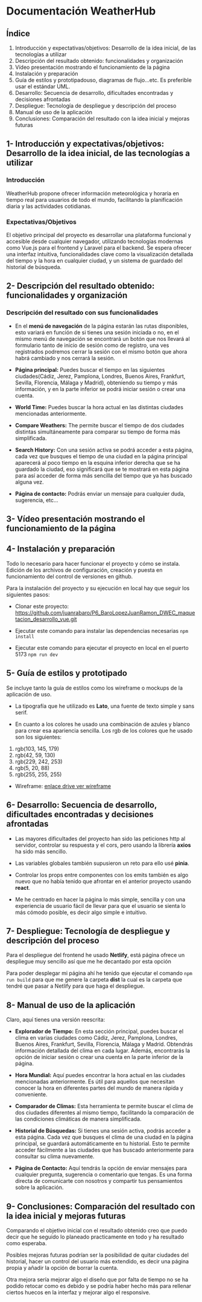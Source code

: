 # Documentación WeatherHub

## Índice

1. Introducción y expectativas/objetivos: Desarrollo de la idea inicial, de las tecnologías a utilizar
2. Descripción del resultado obtenido: funcionalidades y organización
3. Vídeo presentación mostrando el funcionamiento de la página
4. Instalación y preparación
5. Guía de estilos y prototipadouso, diagramas de flujo...etc. Es preferible usar el estándar UML.
6. Desarrollo: Secuencia de desarrollo, dificultades encontradas y decisiones afrontadas
7. Despliegue: Tecnología de despliegue y descripción del proceso
8. Manual de uso de la aplicación
9. Conclusiones: Comparación del resultado con la idea inicial y mejoras futuras

## 1- Introducción y expectativas/objetivos: Desarrollo de la idea inicial, de las tecnologías a utilizar

### Introducción

WeatherHub propone ofrecer información meteorológica y horaria en tiempo real para usuarios de todo el mundo, facilitando la planificación diaria y las actividades cotidianas.

### Expectativas/Objetivos

El objetivo principal del proyecto es desarrollar una plataforma funcional y accesible desde cualquier navegador, utilizando tecnologías modernas como Vue.js para el frontend y Laravel para el backend. Se espera ofrecer una interfaz intuitiva, funcionalidades clave como la visualización detallada del tiempo y la hora en cualquier ciudad, y un sistema de guardado del historial de búsqueda.

## 2- Descripción del resultado obtenido: funcionalidades y organización

### Descripción del resultado con sus funcionalidades

- En el **menú de navegación** de la página estarán las rutas disponibles, esto variará en función de si tienes una sesión iniciada o no, en el mismo menú de navegación se encontrará un botón que nos llevará al formulario tanto de inicio de sesión como de registro, una ves registrados podremos cerrar la sesión con el mismo botón que ahora habrá cambiado y nos cerrará la sesión.

- **Página principal:** Puedes buscar el tiempo en las siguientes ciudades(Cádiz, Jerez, Pamplona, Londres, Buenos Aires, Frankfurt, Sevilla, Florencia, Málaga y Madrid), obteniendo su tiempo y más información, y en la parte inferior se podrá iniciar sesión o crear una cuenta.

- **World Time:** Puedes buscar la hora actual en las distintas ciudades mencionadas anteriormente.

- **Compare Weathers:** The permite buscar el tiempo de dos ciudades distintas simultáneamente para comparar su tiempo de forma más simplificada.

- **Search History:** Con una sesión activa se podrá acceder a esta página, cada vez que busques el tiempo de una ciudad en la página principal aparecerá al poco tiempo en la esquina inferior derecha que se ha guardado la ciudad, eso significará que se te mostrará en esta página para así acceder de forma más sencilla del tiempo que ya has buscado alguna vez.

- **Página de contacto:** Podrás enviar un mensaje para cualquier duda, sugerencia, etc...

## 3- Vídeo presentación mostrando el funcionamiento de la página

## 4- Instalación y preparación

Todo lo necesario para hacer funcionar el proyecto y cómo se instala. Edición de los archivos de configuración, creación y puesta en funcionamiento del control de versiones en github.

Para la instalación del proyecto y su ejecución en local hay que seguir los siguientes pasos:

- Clonar este proyecto:
https://github.com/juanrabaro/P6_BaroLopezJuanRamon_DWEC_maquetacion_desarrollo_vue.git

- Ejecutar este comando para instalar las dependencias necesarias
```npm install```

- Ejecutar este comando para ejecutar el proyecto en local en el puerto 5173
```npm run dev```

## 5- Guía de estilos y prototipado

Se incluye tanto la guía de estilos como los wireframe o mockups de la aplicación de uso.

- La tipografía que he utilizado es **Lato**, una fuente de texto simple y sans serif.

- En cuanto a los colores he usado una combinación de azules y blanco para crear esa apariencia sencilla. Los rgb de los colores que he usado son los siguientes:

1. rgb(103, 145, 179)
2. rgb(42, 59, 130)
3. rgb(229, 242, 253)
4. rgb(5, 20, 88)
5. rgb(255, 255, 255)

- Wireframe: [enlace drive ver wireframe](https://drive.google.com/file/d/1XmHsm7thdZ6unjx45YurcDPrynUWfCYQ/view?usp=sharing)

## 6- Desarrollo: Secuencia de desarrollo, dificultades encontradas y decisiones afrontadas

- Las mayores dificultades del proyecto han sido las peticiones http al servidor, controlar su respuesta y el cors, pero usando la librería  **axios** ha sido más sencillo.

- Las variables globales también supusieron un reto para ello usé **pinia**.

- Controlar los props entre componentes con los emits también es algo nuevo que no había tenido que afrontar en el anterior proyecto usando **react**.

- Me he centrado en hacer la página lo más simple, sencilla y con una experiencia de usuario fácil de llevar para que el usuario se sienta lo más cómodo posible, es decir algo simple e intuitivo.

## 7- Despliegue: Tecnología de despliegue y descripción del proceso

Para el despliegue del frontend he usado **Netlify**, está página ofrece un despliegue muy sencillo así que me he decantado por esta opción

Para poder desplegar mi página ahí he tenido que ejecutar el comando ```npm run build``` para que me genere la carpeta **dist** la cual es la carpeta que tendré que pasar a Netlify para que haga el despliegue.

## 8- Manual de uso de la aplicación

Claro, aquí tienes una versión reescrita:

- **Explorador de Tiempo:** En esta sección principal, puedes buscar el clima en varias ciudades como Cádiz, Jerez, Pamplona, Londres, Buenos Aires, Frankfurt, Sevilla, Florencia, Málaga y Madrid. Obtendrás información detallada del clima en cada lugar. Además, encontrarás la opción de iniciar sesión o crear una cuenta en la parte inferior de la página.

- **Hora Mundial:** Aquí puedes encontrar la hora actual en las ciudades mencionadas anteriormente. Es útil para aquellos que necesitan conocer la hora en diferentes partes del mundo de manera rápida y conveniente.

- **Comparador de Climas:** Esta herramienta te permite buscar el clima de dos ciudades diferentes al mismo tiempo, facilitando la comparación de las condiciones climáticas de manera simplificada.

- **Historial de Búsquedas:** Si tienes una sesión activa, podrás acceder a esta página. Cada vez que busques el clima de una ciudad en la página principal, se guardará automáticamente en tu historial. Esto te permite acceder fácilmente a las ciudades que has buscado anteriormente para consultar su clima nuevamente.

- **Página de Contacto:** Aquí tendrás la opción de enviar mensajes para cualquier pregunta, sugerencia o comentario que tengas. Es una forma directa de comunicarte con nosotros y compartir tus pensamientos sobre la aplicación.

## 9- Conclusiones: Comparación del resultado con la idea inicial y mejoras futuras

Comparando el objetivo inicial con el resultado obtenido creo que puedo decir que he seguido lo planeado practicamente en todo y ha resultado como esperaba.

Posibles mejoras futuras podrían ser la posibilidad de quitar ciudades del historial, hacer un control del usuario más extendido, es decir una página propia y añadir la opción de borrar la cuenta.

Otra mejora sería mejorar algo el diseño que por falta de tiempo no se ha podido retocar como es debido y se podría haber hecho más para rellenar ciertos huecos en la interfaz y mejorar algo el responsive.
